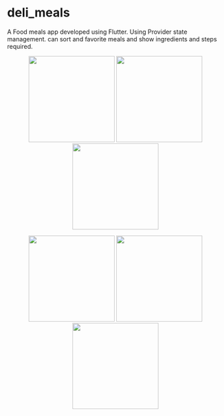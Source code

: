 # deli_meals

A Food meals app developed using Flutter. Using Provider state management. can sort and favorite meals and show ingredients
and steps required.

<p align="center">
  <img src="https://github.com/user-attachments/assets/ac675c0b-2aa9-4eb1-97c4-1ade22b4166c" width="200" />
  <img src="https://github.com/user-attachments/assets/af702cdb-f6b8-4696-bc3c-eed2fa1be983" width="200" />
  <img src="https://github.com/user-attachments/assets/20548b1d-f482-4c7c-84a1-5ec43e177d54" width="200" />
</p>
<p align="center">
  <img src="https://github.com/user-attachments/assets/eb0fe31d-3374-4bbc-8b47-f1a5008c39ec" width="200" />
  <img src="https://github.com/user-attachments/assets/45d98ecb-a63b-4e31-ac69-780b24c85a7c" width="200" />
  <img src="https://github.com/user-attachments/assets/dfde0e6e-333e-4277-b195-dfcfc6e55bae" width="200" />
</p>
